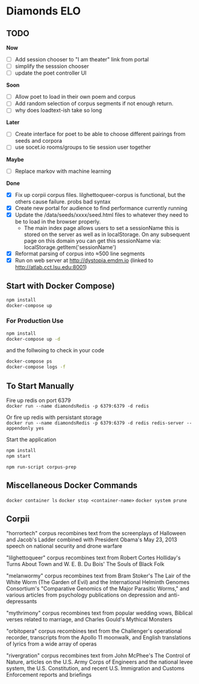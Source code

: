 # Diamonds ELO

## TODO

**Now**
- [ ] Add session chooser to "I am theater" link from portal
- [ ] simplify the sesssion chooser
- [ ] update the poet controller UI

**Soon**
- [ ] Allow poet to load in their own poem and corpus
- [ ] Add random selection of corpus segments if not enough return.
- [ ] why does loadtext-ish take so long

**Later**
- [ ] Create interface for poet to be able to choose different pairings from seeds and corpora
- [ ] use socet.io rooms/groups to tie session user together

**Maybe**
- [ ] Replace markov with machine learning

**Done**
- [x] Fix up corpii corpus files.  lilghettoqueer-corpus is functional, but the others cause failure.  probs bad syntax
- [x] Create new portal for audience to find performance currently running
- [x] Update the /data/seeds/xxxx/seed.html files to whatever they need to be to load in the browser properly.
  - The main index page allows users to set a sessionName this is stored on the server as well as in localStorage.  On any subsequent page on this domain you can get this sessionName via:  localStorage.getItem('sessionName')
- [x] Reformat parsing of corpus into ≈500 line segments
- [x] Run on web server at http://dystopia.emdm.io (linked to http://atlab.cct.lsu.edu:8001)

## Start with Docker Compose)

```bash
npm install
docker-compose up
```

### For Production Use

```bash
npm install
docker-compose up -d
```

and the follwoing to check in your code

```bash
docker-compose ps
docker-compose logs -f
```
 
## To Start Manually

Fire up redis on port 6379  
`docker run --name diamondsRedis -p 6379:6379 -d redis`

Or fire up redis with persistant storage  
`docker run --name diamondsRedis -p 6379:6379 -d redis redis-server --appendonly yes`

Start the application  
```bash
npm install
npm start
```

`npm run-script corpus-prep`

## Miscellaneous Docker Commands
`docker container ls`
`docker stop <container-name>`
`docker system prune`

## Corpii

"horrortech" corpus recombines text from the screenplays of Halloween and Jacob's Ladder combined with President Obama's May 23, 2013 speech on national security and drone warfare

"lilghettoqueer" corpus recombines text from Robert Cortes Holliday's Turns About Town and W. E. B. Du Bois' The Souls of Black Folk

"melanwormy" corpus recombines text from Bram Stoker's The Lair of the White Worm (The Garden of Evil) and the International Helminth Genomes Consortium's "Comparative Genomics of the Major Parasitic Worms," and various articles from psychology publications on depression and anti-depressants 

"mythrimony" corpus recombines text from popular wedding vows, Biblical verses related to marriage, and Charles Gould's Mythical Monsters

"orbitopera" corpus recombines text from the Challenger's operational recorder, transcripts from the Apollo 11 moonwalk, and English translations of lyrics from a wide array of operas 

"rivergration" corpus recombines text from John McPhee's The Control of Nature, articles on the U.S. Army Corps of Engineers and the national levee system, the U.S. Constitution, and recent U.S. Immigration and Customs Enforcement reports and briefings
